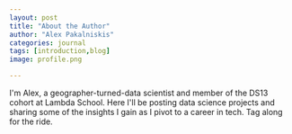 ```yaml
---
layout: post
title: "About the Author"
author: "Alex Pakalniskis"
categories: journal
tags: [introduction,blog]
image: profile.png

---
```


I'm Alex, a geographer-turned-data scientist and member of the DS13 cohort at Lambda School. Here I'll be posting data science projects and sharing some of the insights I gain as I pivot to a career in tech. Tag along for the ride.
